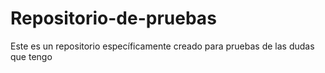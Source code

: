 # Repositorio-de-pruebas
Este es un repositorio específicamente creado para pruebas de las dudas que tengo
